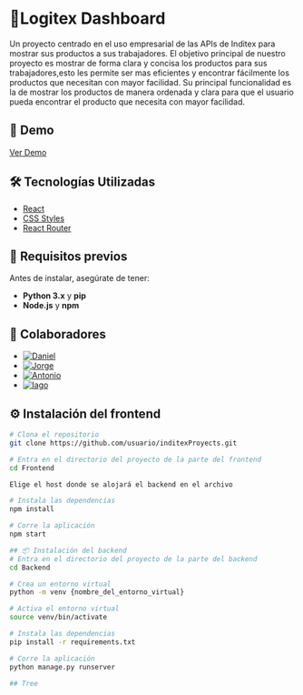 # 🚀Logitex Dashboard

Un proyecto centrado en el uso empresarial de las APIs de Inditex para mostrar sus productos a sus trabajadores. El objetivo principal de nuestro proyecto es mostrar de forma clara y concisa los productos para sus trabajadores,esto les permite ser mas eficientes y encontrar fácilmente los productos que necesitan con mayor facilidad. Su principal funcionalidad es la de mostrar los productos de manera ordenada y clara para que el usuario pueda encontrar el producto que necesita con mayor facilidad.

## 🚀 Demo

[Ver Demo](https://enlace-demo.com)

## 🛠️ Tecnologías Utilizadas

- [React](https://reactjs.org/)
- [CSS Styles](https://developer.mozilla.org/en-US/docs/Web/CSS)
- [React Router](https://reactrouter.com/) 

## 📌 Requisitos previos
Antes de instalar, asegúrate de tener:
- **Python 3.x** y **pip**
- **Node.js** y **npm** 

## 👥 Colaboradores

- [![Daniel](https://github.com/Rypte.png?size=100)](https://github.com/Rypte)
- [![Jorge](https://github.com/OsoVerdeBurela.png?size=100)](https://github.com/OsoVerdeBurela)
- [![Antonio](https://github.com/aseoaneo23.png?size=100)](https://github.com/aseoaneo23)
- [![Iago](https://github.com/iaguito22.png?size=100)](https://github.com/iaguito22)

## ⚙️ Instalación del frontend

```bash
# Clona el repositorio
git clone https://github.com/usuario/inditexProyects.git

# Entra en el directorio del proyecto de la parte del frontend
cd Frontend

Elige el host donde se alojará el backend en el archivo 

# Instala las dependencias
npm install

# Corre la aplicación
npm start

## 📦 Instalación del backend
# Entra en el directorio del proyecto de la parte del backend
cd Backend

# Crea un entorno virtual   
python -m venv {nombre_del_entorno_virtual}

# Activa el entorno virtual
source venv/bin/activate

# Instala las dependencias
pip install -r requirements.txt

# Corre la aplicación
python manage.py runserver

## Tree


